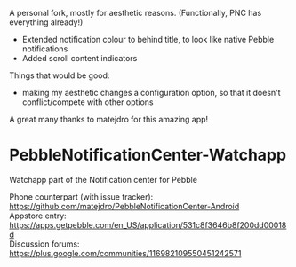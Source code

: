 A personal fork, mostly for aesthetic reasons. (Functionally, PNC has everything already!)

- Extended notification colour to behind title, to look like native Pebble notifications
- Added scroll content indicators

Things that would be good:

- making my aesthetic changes a configuration option, so that it doesn't conflict/compete with other options

A great many thanks to matejdro for this amazing app!

PebbleNotificationCenter-Watchapp
=================================

Watchapp part of the Notification center for Pebble

Phone counterpart (with issue tracker): https://github.com/matejdro/PebbleNotificationCenter-Android    
Appstore entry: https://apps.getpebble.com/en_US/application/531c8f3646b8f200dd00018d    
Discussion forums: https://plus.google.com/communities/116982109550451242571    
